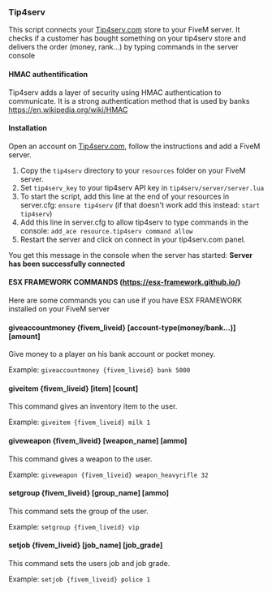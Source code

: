 ### Tip4serv

This script connects your [Tip4serv.com](https://tip4serv.com/) store to your FiveM server.
It checks if a customer has bought something on your tip4serv store and delivers the order (money, rank...) by typing commands in the server console

#### HMAC authentification

Tip4serv adds a layer of security using HMAC authentication to communicate. It is a strong authentication method that is used by banks https://en.wikipedia.org/wiki/HMAC

#### Installation

Open an account on [Tip4serv.com](https://tip4serv.com/), follow the instructions and add a FiveM server.

1) Copy the `tip4serv` directory to your `resources` folder on your FiveM server.
2) Set `tip4serv_key` to your tip4serv API key in `tip4serv/server/server.lua`
3) To start the script, add this line at the end of your resources in server.cfg: `ensure tip4serv` (if that doesn't work add this instead: `start tip4serv`)
4) Add this line in server.cfg to allow tip4serv to type commands in the console: `add_ace resource.tip4serv command allow`
5) Restart the server and click on connect in your tip4serv.com panel.

You get this message in the console when the server has started: **Server has been successfully connected**


#### ESX FRAMEWORK COMMANDS (https://esx-framework.github.io/)

Here are some commands you can use if you have ESX FRAMEWORK installed on your FiveM server

#### giveaccountmoney {fivem_liveid} [account-type(money/bank...)] [amount]
Give money to a player on his bank account or pocket money.

Example: `giveaccountmoney {fivem_liveid} bank 5000`

#### giveitem {fivem_liveid} [item] [count]
This command gives an inventory item to the user.

Example: `giveitem {fivem_liveid} milk 1`

#### giveweapon {fivem_liveid} [weapon_name] [ammo]
This command gives a weapon to the user.

Example: `giveweapon {fivem_liveid} weapon_heavyrifle 32`

#### setgroup {fivem_liveid} [group_name] [ammo]
This command sets the group of the user.

Example: `setgroup {fivem_liveid} vip`

#### setjob {fivem_liveid} [job_name] [job_grade]
This command sets the users job and job grade.

Example: `setjob {fivem_liveid} police 1`
